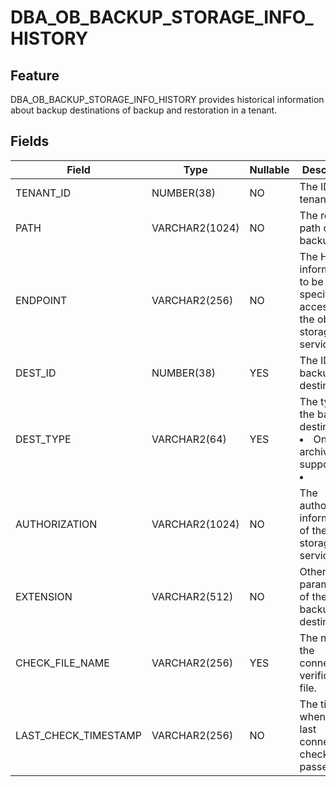 # DBA_OB_BACKUP_STORAGE_INFO_HISTORY
## Feature
DBA_OB_BACKUP_STORAGE_INFO_HISTORY provides historical information about backup destinations of backup and restoration in a tenant.
## Fields

| Field | Type | Nullable | Description |
| --- | --- | --- | --- |
| TENANT_ID | NUMBER(38) | NO | The ID of the tenant. |
| PATH | VARCHAR2(1024) | NO | The root path of the backup. |
| ENDPOINT | VARCHAR2(256) | NO | The HOST information to be specified for accessing the object storage service. |
| DEST_ID | NUMBER(38) | YES | The ID of the backup destination. |
| DEST_TYPE | VARCHAR2(64) | YES | The type of the backup destination.<li>Only log archiving is supported.<li>  |
| AUTHORIZATION | VARCHAR2(1024) | NO | The authorization information of the object storage service. |
| EXTENSION | VARCHAR2(512) | NO | Other parameters of the backup destination. |
| CHECK_FILE_NAME | VARCHAR2(256) | YES | The name of the connectivity verification file. |
| LAST_CHECK_TIMESTAMP | VARCHAR2(256) | NO | The time when the last connectivity check was passed. |

